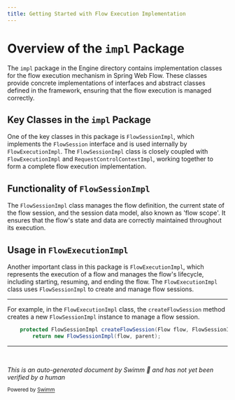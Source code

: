 ```yaml
---
title: Getting Started with Flow Execution Implementation
---
```

# Overview of the <SwmToken path="spring-webflow/src/main/java/org/springframework/webflow/engine/impl/FlowExecutionImpl.java" pos="16:10:10" line-data="package org.springframework.webflow.engine.impl;">`impl`</SwmToken> Package

The <SwmToken path="spring-webflow/src/main/java/org/springframework/webflow/engine/impl/FlowExecutionImpl.java" pos="16:10:10" line-data="package org.springframework.webflow.engine.impl;">`impl`</SwmToken> package in the Engine directory contains implementation classes for the flow execution mechanism in Spring Web Flow. These classes provide concrete implementations of interfaces and abstract classes defined in the framework, ensuring that the flow execution is managed correctly.

## Key Classes in the <SwmToken path="spring-webflow/src/main/java/org/springframework/webflow/engine/impl/FlowExecutionImpl.java" pos="16:10:10" line-data="package org.springframework.webflow.engine.impl;">`impl`</SwmToken> Package

One of the key classes in this package is <SwmToken path="spring-webflow/src/main/java/org/springframework/webflow/engine/impl/FlowExecutionImpl.java" pos="347:3:3" line-data="	protected FlowSessionImpl createFlowSession(Flow flow, FlowSessionImpl parent) {">`FlowSessionImpl`</SwmToken>, which implements the <SwmToken path="spring-webflow/src/main/java/org/springframework/webflow/engine/impl/FlowExecutionImpl.java" pos="53:10:10" line-data="import org.springframework.webflow.execution.FlowSession;">`FlowSession`</SwmToken> interface and is used internally by <SwmToken path="spring-webflow/src/main/java/org/springframework/webflow/engine/impl/FlowExecutionImpl.java" pos="73:4:4" line-data="public class FlowExecutionImpl implements FlowExecution, Externalizable {">`FlowExecutionImpl`</SwmToken>. The <SwmToken path="spring-webflow/src/main/java/org/springframework/webflow/engine/impl/FlowExecutionImpl.java" pos="347:3:3" line-data="	protected FlowSessionImpl createFlowSession(Flow flow, FlowSessionImpl parent) {">`FlowSessionImpl`</SwmToken> class is closely coupled with <SwmToken path="spring-webflow/src/main/java/org/springframework/webflow/engine/impl/FlowExecutionImpl.java" pos="73:4:4" line-data="public class FlowExecutionImpl implements FlowExecution, Externalizable {">`FlowExecutionImpl`</SwmToken> and <SwmToken path="spring-webflow/src/main/java/org/springframework/webflow/engine/impl/FlowExecutionImpl.java" pos="60:30:30" line-data=" * class is closely coupled with package-private &lt;code&gt;FlowSessionImpl&lt;/code&gt; and &lt;code&gt;RequestControlContextImpl&lt;/code&gt;">`RequestControlContextImpl`</SwmToken>, working together to form a complete flow execution implementation.

## Functionality of <SwmToken path="spring-webflow/src/main/java/org/springframework/webflow/engine/impl/FlowExecutionImpl.java" pos="347:3:3" line-data="	protected FlowSessionImpl createFlowSession(Flow flow, FlowSessionImpl parent) {">`FlowSessionImpl`</SwmToken>

The <SwmToken path="spring-webflow/src/main/java/org/springframework/webflow/engine/impl/FlowExecutionImpl.java" pos="347:3:3" line-data="	protected FlowSessionImpl createFlowSession(Flow flow, FlowSessionImpl parent) {">`FlowSessionImpl`</SwmToken> class manages the flow definition, the current state of the flow session, and the session data model, also known as 'flow scope'. It ensures that the flow's state and data are correctly maintained throughout its execution.

## Usage in <SwmToken path="spring-webflow/src/main/java/org/springframework/webflow/engine/impl/FlowExecutionImpl.java" pos="73:4:4" line-data="public class FlowExecutionImpl implements FlowExecution, Externalizable {">`FlowExecutionImpl`</SwmToken>

Another important class in this package is <SwmToken path="spring-webflow/src/main/java/org/springframework/webflow/engine/impl/FlowExecutionImpl.java" pos="73:4:4" line-data="public class FlowExecutionImpl implements FlowExecution, Externalizable {">`FlowExecutionImpl`</SwmToken>, which represents the execution of a flow and manages the flow's lifecycle, including starting, resuming, and ending the flow. The <SwmToken path="spring-webflow/src/main/java/org/springframework/webflow/engine/impl/FlowExecutionImpl.java" pos="73:4:4" line-data="public class FlowExecutionImpl implements FlowExecution, Externalizable {">`FlowExecutionImpl`</SwmToken> class uses <SwmToken path="spring-webflow/src/main/java/org/springframework/webflow/engine/impl/FlowExecutionImpl.java" pos="347:3:3" line-data="	protected FlowSessionImpl createFlowSession(Flow flow, FlowSessionImpl parent) {">`FlowSessionImpl`</SwmToken> to create and manage flow sessions.

<SwmSnippet path="/spring-webflow/src/main/java/org/springframework/webflow/engine/impl/FlowExecutionImpl.java" line="347">

---

For example, in the <SwmToken path="spring-webflow/src/main/java/org/springframework/webflow/engine/impl/FlowExecutionImpl.java" pos="73:4:4" line-data="public class FlowExecutionImpl implements FlowExecution, Externalizable {">`FlowExecutionImpl`</SwmToken> class, the <SwmToken path="spring-webflow/src/main/java/org/springframework/webflow/engine/impl/FlowExecutionImpl.java" pos="347:5:5" line-data="	protected FlowSessionImpl createFlowSession(Flow flow, FlowSessionImpl parent) {">`createFlowSession`</SwmToken> method creates a new <SwmToken path="spring-webflow/src/main/java/org/springframework/webflow/engine/impl/FlowExecutionImpl.java" pos="347:3:3" line-data="	protected FlowSessionImpl createFlowSession(Flow flow, FlowSessionImpl parent) {">`FlowSessionImpl`</SwmToken> instance to manage a flow session.

```java
	protected FlowSessionImpl createFlowSession(Flow flow, FlowSessionImpl parent) {
		return new FlowSessionImpl(flow, parent);
```

---

</SwmSnippet>

&nbsp;

*This is an auto-generated document by Swimm 🌊 and has not yet been verified by a human*

<SwmMeta version="3.0.0" repo-id="Z2l0aHViJTNBJTNBc3ByaW5nLXdlYmZsb3ctZGVtbyUzQSUzQWdpbGFkbmF2b3Q=" repo-name="spring-webflow-demo"><sup>Powered by [Swimm](/)</sup></SwmMeta>
